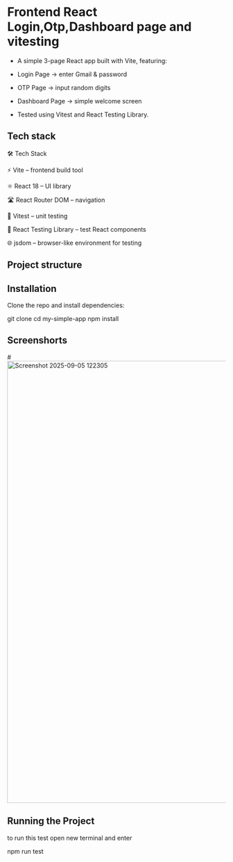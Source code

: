 # Frontend React Login,Otp,Dashboard page and vitesting

- A simple 3-page React app built with Vite, featuring:

- Login Page → enter Gmail & password

- OTP Page → input random digits

- Dashboard Page → simple welcome screen

- Tested using Vitest and React Testing Library.
## Tech stack
🛠 Tech Stack

⚡ Vite
 – frontend build tool

⚛️ React 18
 – UI library

🛣 React Router DOM
 – navigation

🧪 Vitest
 – unit testing

🧩 React Testing Library
 – test React components

🌐 jsdom
 – browser-like environment for testing

 
## Project structure
 
## Installation 
Clone the repo and install dependencies:

git clone <your-repo-url>
cd my-simple-app
npm install
## Screenshorts
#<img width="1920" height="1020" alt="Screenshot 2025-09-05 122305" src="https://github.com/user-attachments/assets/5dfdcc82-308d-4c17-8e7e-19e6e51e1d6a" />

## Running the Project
to run this test open new terminal and enter

npm run test 